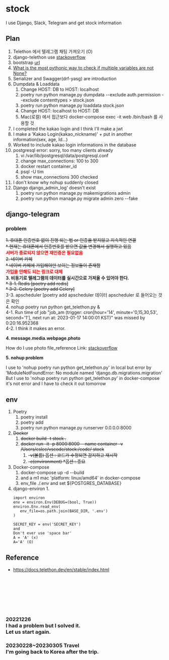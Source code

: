 # stock
I use Django, Slack, Telegram and get stock information

## Plan
1. Telethon 에서 텔레그램 채팅 가져오기 (O)
2. django-telethon use [stackoverflow](https://stackoverflow.com/questions/68976078/using-telethon-with-a-django-application)
3. bootstrap [url](https://django-bootstrap-v5.readthedocs.io/en/latest/quickstart.html)
4. [What is the most pythonic way to check if multiple variables are not None?](https://stackoverflow.com/questions/42360956/what-is-the-most-pythonic-way-to-check-if-multiple-variables-are-not-none)
5. Serializer and Swagger(drf-yasg) are introduction
6. Dumpdata & Loaddata
   1. Change HOST: DB to HOST: localhost
   2. poetry run python manage.py dumpdata --exclude auth.permission --exclude contenttypes > stock.json
   3. poetry run python manage.py loaddata stock.json
   4. Change HOST: localhost to HOST: DB
   5. Mac(로컬) 에서 접근보다 docker-compose exec -it web /bin/bash 를 사용할 것
7. I completed the kakao login and I think I'll make a jwt
8. I make a 'Kakao Login(kakao_nickname)' + put in another information(sex, age, Id...)
9. Worked to include kakao login informations in the database
10. postgresql error: sorry, too many clients already
    1.  vi /var/lib/postgresql/data/postgresql.conf
    2.  change max_connections: 100 to 300
    3.  docker restart container_id
    4.  psql -U tim
    5.  show max_connections 300 checked
11. I don't know why nohup suddenly closed
12. Django django_admin_log' doesn't exist
    1.  poetry run python manage.py makemigrations admin
    2.  poetry run python manage.py migrate admin zero --fake

## django-telegram
### problem
~~1. 휴대폰 인증번호 없이 진행 되는 법 or 인증을 받지않고 지속적인 연결~~<br>
   ~~* 현재는 휴대폰에서 인증번호를 받으면 값을 변경해서 실행하고 있음~~<br>
**<span style="color:red;">서버가 종료되지 않으면 재인증은 필요없음**<br>
~~2. 네이버 카페~~<br>
   ~~* 네이버 카페에 가입해야만 보이는 정보들이 존재함~~<br>
**<span style="color:red;">가입을 안해도 되는 링크로 대체**<br>
**3. 비동기로 텔레그램의 데이터를 실시간으로 가져올 수 있어야 한다.**
<br>~~* 3-1. Redis [poetry add redis]~~
<br>~~* 3-2. Celery [poetry add Celery]~~
<br>3-3. apscheduler [poetry add apscheduler 데이터 apscheduler 로 들어오는 것은 확인
<br>4. nohup poetry run python get_telethon.py &
<br>4-1. Run time of job "job_am (trigger: cron[hour='14', minute='0,15,30,53', second='1'], next run at: 2023-01-17 14:00:01 KST)" was missed by 0:20:16.952368
<br>4-2. I think it makes an error.

**4. message.media.webpage.photo**

How do I use photo file_reference
Link: [stackoverflow](https://stackoverflow.com/questions/62391946/how-to-download-images-to-my-local-pc-using-telethon)

**5. nohup problem**

I use to 'nohup poetry run python get_telethon.py' in local but error by 'ModuleNotFoundError: No module named 'django.db.migrations.migration'
But I use to 'nohup poetry run python get_telethon.py' in docker-compose it's not error and I have to check it out tomorrow

## env
1. Poetry
   1. poetry install
   2. poetry add 
   3. poetry run python manage.py runserver 0.0.0.0:8000
2. ~~Docker~~
   1. ~~docker build -t stock .~~
   2. ~~docker run -it -p 8000:8000 --name container -v /Users/cslee/vscode/stock:/code/ stock~~
      1. ~~-v(볼륨) 옵션 : 코드가 수정되면 감지하고 재시작~~
      2. ~~-e(environment) *옵션 : 중요~~
3. Docker-compose
   1. docker-compose up -d --build
   2. and a m1 mac 'platform: linux/amd64' in docker-compose
   3. env_file ./.env and set ${POSTGRES_DATABASE}
4. django-environ
   1. 
   ```
   import environ
   env = environ.Env(DEBUG=(bool, True))
   environ.Env.read_env(
      env_file=os.path.join(BASE_DIR, '.env')
   )

   SECRET_KEY = env('SECRET_KEY')
   and
   Don't ever use 'space bar'
   A = 'A' (x)
   A='A' (O)
   ```

## Reference
- https://docs.telethon.dev/en/stable/index.html

<br>
<br>
<br>
<br>
<br>
<br>
<h3>20221226<br>
I had a problem but I solved it.<br>
Let us start again.
</h3>
<h3>20230228~20230305 Travel<br>
I'm going back to Korea after the trip.
</h3>